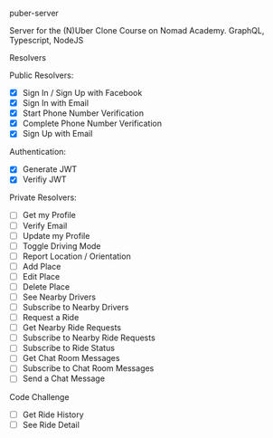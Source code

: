 puber-server

Server for the (N)Uber Clone Course on Nomad Academy. GraphQL, Typescript, NodeJS

Resolvers

Public Resolvers:

- [x] Sign In / Sign Up with Facebook
- [x] Sign In with Email
- [x] Start Phone Number Verification
- [x] Complete Phone Number Verification
- [x] Sign Up with Email

Authentication:

- [x] Generate JWT
- [x] Verifiy JWT

Private Resolvers:

- [ ] Get my Profile
- [ ] Verify Email
- [ ] Update my Profile
- [ ] Toggle Driving Mode
- [ ] Report Location / Orientation
- [ ] Add Place
- [ ] Edit Place
- [ ] Delete Place
- [ ] See Nearby Drivers
- [ ] Subscribe to Nearby Drivers
- [ ] Request a Ride
- [ ] Get Nearby Ride Requests
- [ ] Subscribe to Nearby Ride Requests
- [ ] Subscribe to Ride Status
- [ ] Get Chat Room Messages
- [ ] Subscribe to Chat Room Messages
- [ ] Send a Chat Message

Code Challenge

- [ ] Get Ride History
- [ ] See Ride Detail